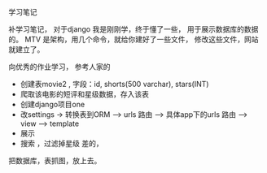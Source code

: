 学习笔记

补学习笔记，
对于django 我是刚刚学，终于懂了一些，
用于展示数据库的数据的。
MTV 是架构，用几个命令，就给你建好了一些文件，
修改这些文件，网站就建立了。

向优秀的作业学习， 参考人家的

- 创建表movie2 , 字段：id, shorts(500 varchar), stars(INT)
- 爬取该电影的短评和星级数据，存入该表
- 创建django项目one 
- 改settings -> 转换表到ORM --> urls 路由 --> 具体app下的urls 路由 --> view --> template 
- 展示
- 搜索  ，过滤掉星级 差的，

把数据库，表抓图，放上去。